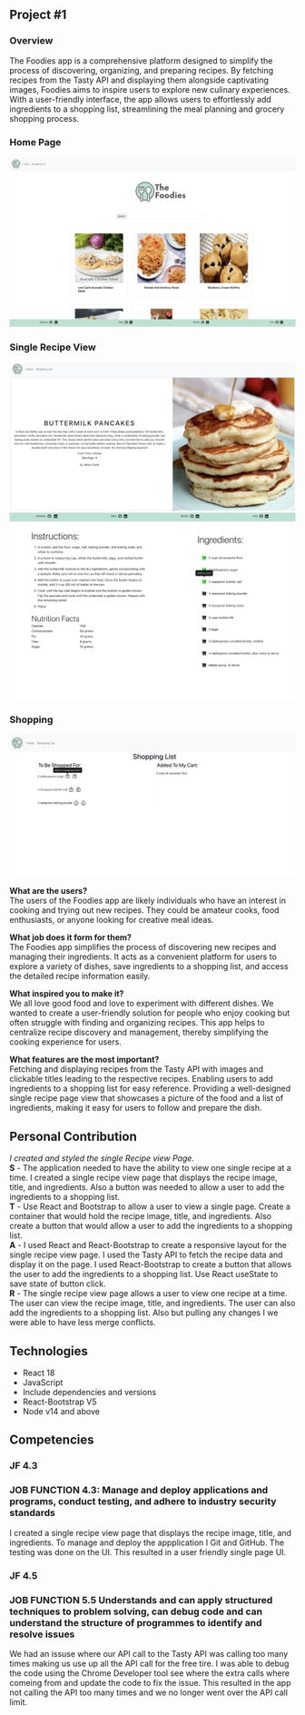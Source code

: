 ## Project #1
### Overview
The Foodies app is a comprehensive platform designed to simplify the process of discovering, organizing, and preparing recipes. By fetching recipes from the Tasty API and displaying them alongside captivating images, Foodies aims to inspire users to explore new culinary experiences. With a user-friendly interface, the app allows users to effortlessly add ingredients to a shopping list, streamlining the meal planning and grocery shopping process. 

### Home Page 
![Home Page](Frontend1.png)  
### Single Recipe View
![Single page view](Frontend2.png) 
![Single page view](Frontend3.png) 
### Shopping
![Single page view](Frontend4.png) 

**What are the users?**  
The users of the Foodies app are likely individuals who have an interest in cooking and trying out new recipes. They could be amateur cooks, food enthusiasts, or anyone looking for creative meal ideas.

**What job does it form for them?**  
The Foodies app simplifies the process of discovering new recipes and managing their ingredients. It acts as a convenient platform for users to explore a variety of dishes, save ingredients to a shopping list, and access the detailed recipe information easily.

**What inspired you to make it?**  
We all love good food and love to experiment with different dishes. We wanted to create a user-friendly solution for people who enjoy cooking but often struggle with finding and organizing recipes. This app helps to centralize recipe discovery and management, thereby simplifying the cooking experience for users. 

**What features are the most important?**    
Fetching and displaying recipes from the Tasty API with images and clickable titles leading to the respective recipes.
Enabling users to add ingredients to a shopping list for easy reference.
Providing a well-designed single recipe page view that showcases a picture of the food and a list of ingredients, making it easy for users to follow and prepare the dish.


## Personal Contribution   
_I created and styled the single Recipe view Page._  
**S** - The application needed to have the ability to view one single recipe at a time. I created a single recipe view page that displays the recipe image, title, and ingredients. Also a button was needed to allow a user to add the ingredients to a shopping list.   
**T** - Use React and Bootstrap to allow a user to view a single page. Create a container that would hold the recipe image, title, and ingredients. Also create a button that would allow a user to add the ingredients to a shopping list.  
**A** - I used React and React-Bootstrap to create a responsive layout for the single recipe view page. I used the Tasty API to fetch the recipe data and display it on the page. I used React-Bootstrap to create a button that allows the user to add the ingredients to a shopping list. Use React useState to save state of button click.   
**R** - The single recipe view page allows a user to view one recipe at a time. The user can view the recipe image, title, and ingredients. The user can also add the ingredients to a shopping list. Also but pulling any changes I we were able to have less merge conflicts.  



## Technologies
- React 18
- JavaScript
- Include dependencies and versions
- React-Bootstrap V5
- Node v14 and above

## Competencies
### JF 4.3
### JOB FUNCTION 4.3: Manage and deploy applications and programs, conduct testing, and adhere to industry security standards
I created a single recipe view page that displays the recipe image, title, and ingredients. To manage and deploy the appplication I Git and GitHub. The testing was done on the UI. This resulted in a user friendly single page UI. 

### JF 4.5
### JOB FUNCTION 5.5 Understands and can apply structured techniques to problem solving, can debug code and can understand the structure of programmes to identify and resolve issues
We had an issuse where our API call to the Tasty API was calling too many times making us use up all the API call for the free tire. I was able to debug the code using the Chrome Developer tool see where the extra calls where comeing from and update the code to fix the issue. This resulted in the app not calling the API too many times and we no longer went over the API call limit.				
